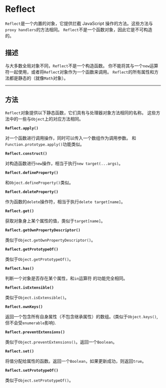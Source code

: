 # Reflect

`Reflect`是一个内置的对象，它提供拦截 JavaScript 操作的方法。这些方法与`proxy handlers`的方法相同。
`Reflect`不是一个函数对象，因此它是不可构造的。

## 描述

与大多数全局对象不同，`Reflect`不是一个构造函数。
你不能将其与一个`new`运算符一起使用，或者将`Reflect`对象作为一个函数来调用。
`Reflect`的所有属性和方法都是静态的（就像`Math`对象）。

---

## 方法

`Reflect`对象提供以下静态函数，它们具有与处理器对象方法相同的名称。
这些方法中的一些与`Object`上的对应方法相同。

**`Reflect.apply()`**

对一个函数进行调用操作，同时可以传入一个数组作为调用参数。
和`Function.prototype.apply()`功能类似。

**`Reflect.construct()`**

对构造函数进行`new`操作，相当于执行`new target(...args)`。

**`Reflect.defineProperty()`**

和`Object.defineProperty()`类似。

**`Reflect.deleteProperty()`**

作为函数的`delete`操作符，相当于执行`delete target[name]`。

**`Reflect.get()`**

获取对象身上某个属性的值，类似于`target[name]`。

**`Reflect.getOwnPropertyDescriptor()`**

类似于`Object.getOwnPropertyDescriptor()`。

**`Reflect.getPrototypeOf()`**

类似于`Object.getPrototypeOf()`。

**`Reflect.has()`**

判断一个对象是否存在某个属性，和`in`运算符 的功能完全相同。

**`Reflect.isExtensible()`**

类似于`Object.isExtensible()`。

**`Reflect.ownKeys()`**

返回一个包含所有自身属性（不包含继承属性）的数组。(类似于`Object.keys()`, 但不会受`enumerable`影响).

**`Reflect.preventExtensions()`**

类似于`Object.preventExtensions()`。返回一个`Boolean`。

**`Reflect.set()`**

将值分配给属性的函数。返回一个`Boolean`，如果更新成功，则返回`true`。

**`Reflect.setPrototypeOf()`**

类似于`Object.setPrototypeOf()`。
